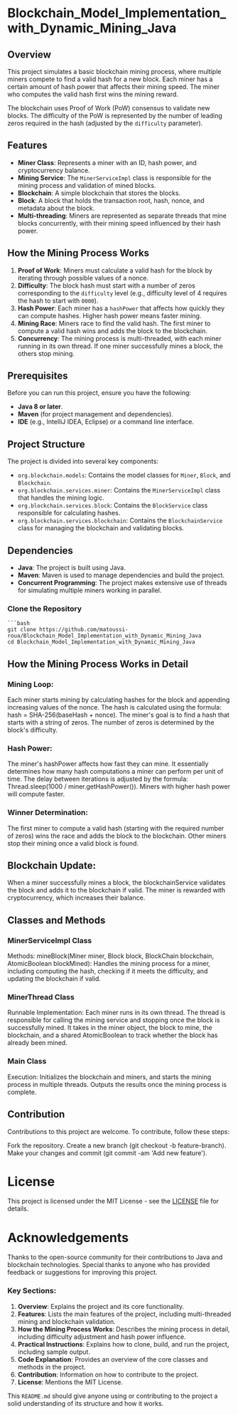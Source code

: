 # Blockchain_Model_Implementation_with_Dynamic_Mining_Java

## Overview

This project simulates a basic blockchain mining process, where multiple miners compete to find a valid hash for a new block. Each miner has a certain amount of hash power that affects their mining speed. The miner who computes the valid hash first wins the mining reward.

The blockchain uses Proof of Work (PoW) consensus to validate new blocks. The difficulty of the PoW is represented by the number of leading zeros required in the hash (adjusted by the `difficulty` parameter).

## Features

- **Miner Class**: Represents a miner with an ID, hash power, and cryptocurrency balance.
- **Mining Service**: The `MinerServiceImpl` class is responsible for the mining process and validation of mined blocks.
- **Blockchain**: A simple blockchain that stores the blocks.
- **Block**: A block that holds the transaction root, hash, nonce, and metadata about the block.
- **Multi-threading**: Miners are represented as separate threads that mine blocks concurrently, with their mining speed influenced by their hash power.

## How the Mining Process Works

1. **Proof of Work**: Miners must calculate a valid hash for the block by iterating through possible values of a nonce.
2. **Difficulty**: The block hash must start with a number of zeros corresponding to the `difficulty` level (e.g., difficulty level of 4 requires the hash to start with `0000`).
3. **Hash Power**: Each miner has a `hashPower` that affects how quickly they can compute hashes. Higher hash power means faster mining.
4. **Mining Race**: Miners race to find the valid hash. The first miner to compute a valid hash wins and adds the block to the blockchain.
5. **Concurrency**: The mining process is multi-threaded, with each miner running in its own thread. If one miner successfully mines a block, the others stop mining.

## Prerequisites

Before you can run this project, ensure you have the following:

- **Java 8 or later**.
- **Maven** (for project management and dependencies).
- **IDE** (e.g., IntelliJ IDEA, Eclipse) or a command line interface.

## Project Structure

The project is divided into several key components:

- `org.blockchain.models`: Contains the model classes for `Miner`, `Block`, and `Blockchain`.
- `org.blockchain.services.miner`: Contains the `MinerServiceImpl` class that handles the mining logic.
- `org.blockchain.services.block`: Contains the `BlockService` class responsible for calculating hashes.
- `org.blockchain.services.blockchain`: Contains the `BlockchainService` class for managing the blockchain and validating blocks.

## Dependencies

- **Java**: The project is built using Java.
- **Maven**: Maven is used to manage dependencies and build the project.
- **Concurrent Programming**: The project makes extensive use of threads for simulating multiple miners working in parallel.


### Clone the Repository

    ```bash
    git clone https://github.com/matoussi-roua/Blockchain_Model_Implementation_with_Dynamic_Mining_Java
    cd Blockchain_Model_Implementation_with_Dynamic_Mining_Java

## How the Mining Process Works in Detail
### Mining Loop:

Each miner starts mining by calculating hashes for the block and appending increasing values of the nonce.
The hash is calculated using the formula: hash = SHA-256(baseHash + nonce).
The miner's goal is to find a hash that starts with a string of zeros. The number of zeros is determined by the block's difficulty.
### Hash Power:

The miner's hashPower affects how fast they can mine. It essentially determines how many hash computations a miner can perform per unit of time.
The delay between iterations is adjusted by the formula: Thread.sleep(1000 / miner.getHashPower()). Miners with higher hash power will compute faster.
### Winner Determination:

The first miner to compute a valid hash (starting with the required number of zeros) wins the race and adds the block to the blockchain.
Other miners stop their mining once a valid block is found.
## Blockchain Update:

When a miner successfully mines a block, the blockchainService validates the block and adds it to the blockchain if valid.
The miner is rewarded with cryptocurrency, which increases their balance.
## Classes and Methods
### MinerServiceImpl Class
  Methods:
mineBlock(Miner miner, Block block, BlockChain blockchain, AtomicBoolean blockMined): Handles the mining process for a miner, including computing the hash, checking if it meets the difficulty, and updating the blockchain if valid.
### MinerThread Class
  Runnable Implementation:
Each miner runs in its own thread. The thread is responsible for calling the mining service and stopping once the block is successfully mined.
It takes in the miner object, the block to mine, the blockchain, and a shared AtomicBoolean to track whether the block has already been mined.
### Main Class
  Execution:
Initializes the blockchain and miners, and starts the mining process in multiple threads.
Outputs the results once the mining process is complete.
## Contribution
Contributions to this project are welcome. To contribute, follow these steps:

Fork the repository.
Create a new branch (git checkout -b feature-branch).
Make your changes and commit (git commit -am 'Add new feature').

# License
This project is licensed under the MIT License - see the [LICENSE](https://github.com/matoussi-roua/Blockchain_Model_Implementation_with_Dynamic_Mining_Java/blob/main/LICENSE)
 file for details.

# Acknowledgements
Thanks to the open-source community for their contributions to Java and blockchain technologies.
Special thanks to anyone who has provided feedback or suggestions for improving this project.

### Key Sections:
1. **Overview**: Explains the project and its core functionality.
2. **Features**: Lists the main features of the project, including multi-threaded mining and blockchain validation.
3. **How the Mining Process Works**: Describes the mining process in detail, including difficulty adjustment and hash power influence.
4. **Practical Instructions**: Explains how to clone, build, and run the project, including sample output.
5. **Code Explanation**: Provides an overview of the core classes and methods in the project.
6. **Contribution**: Information on how to contribute to the project.
7. **License**: Mentions the MIT License.

This `README.md` should give anyone using or contributing to the project a solid understanding of its structure and how it works.

